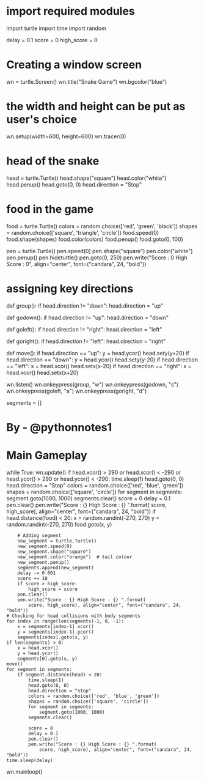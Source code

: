 # import required modules
import turtle
import time
import random

delay = 0.1
score = 0
high_score = 0


# Creating a window screen
wn = turtle.Screen()
wn.title("Snake Game")
wn.bgcolor("blue")
# the width and height can be put as user's choice
wn.setup(width=600, height=600)
wn.tracer(0)

# head of the snake
head = turtle.Turtle()
head.shape("square")
head.color("white")
head.penup()
head.goto(0, 0)
head.direction = "Stop"

# food in the game
food = turtle.Turtle()
colors = random.choice(['red', 'green', 'black'])
shapes = random.choice(['square', 'triangle', 'circle'])
food.speed(0)
food.shape(shapes)
food.color(colors)
food.penup()
food.goto(0, 100)

pen = turtle.Turtle()
pen.speed(0)
pen.shape("square")
pen.color("white")
pen.penup()
pen.hideturtle()
pen.goto(0, 250)
pen.write("Score : 0  High Score : 0", align="center",
          font=("candara", 24, "bold"))


# assigning key directions
def group():
    if head.direction != "down":
        head.direction = "up"


def godown():
    if head.direction != "up":
        head.direction = "down"


def goleft():
    if head.direction != "right":
        head.direction = "left"


def goright():
    if head.direction != "left":
        head.direction = "right"


def move():
    if head.direction == "up":
        y = head.ycor()
        head.sety(y+20)
    if head.direction == "down":
        y = head.ycor()
        head.sety(y-20)
    if head.direction == "left":
        x = head.xcor()
        head.setx(x-20)
    if head.direction == "right":
        x = head.xcor()
        head.setx(x+20)


wn.listen()
wn.onkeypress(group, "w")
wn.onkeypress(godown, "s")
wn.onkeypress(goleft, "a")
wn.onkeypress(goright, "d")

segments = []

# By - @pythonnotes1
# Main Gameplay
while True:
    wn.update()
    if head.xcor() > 290 or head.xcor() < -290 or head.ycor() > 290 or head.ycor() < -290:
        time.sleep(1)
        head.goto(0, 0)
        head.direction = "Stop"
        colors = random.choice(['red', 'blue', 'green'])
        shapes = random.choice(['square', 'circle'])
        for segment in segments:
            segment.goto(1000, 1000)
        segments.clear()
        score = 0
        delay = 0.1
        pen.clear()
        pen.write("Score : {} High Score : {} ".format(
            score, high_score), align="center", font=("candara", 24, "bold"))
    if head.distance(food) < 20:
        x = random.randint(-270, 270)
        y = random.randint(-270, 270)
        food.goto(x, y)

        # Adding segment
        new_segment = turtle.Turtle()
        new_segment.speed(0)
        new_segment.shape("square")
        new_segment.color("orange")  # tail colour
        new_segment.penup()
        segments.append(new_segment)
        delay -= 0.001
        score += 10
        if score > high_score:
            high_score = score
        pen.clear()
        pen.write("Score : {} High Score : {} ".format(
            score, high_score), align="center", font=("candara", 24, "bold"))
    # Checking for head collisions with body segments
    for index in range(len(segments)-1, 0, -1):
        x = segments[index-1].xcor()
        y = segments[index-1].ycor()
        segments[index].goto(x, y)
    if len(segments) > 0:
        x = head.xcor()
        y = head.ycor()
        segments[0].goto(x, y)
    move()
    for segment in segments:
        if segment.distance(head) < 20:
            time.sleep(1)
            head.goto(0, 0)
            head.direction = "stop"
            colors = random.choice(['red', 'blue', 'green'])
            shapes = random.choice(['square', 'circle'])
            for segment in segments:
                segment.goto(1000, 1000)
            segments.clear()

            score = 0
            delay = 0.1
            pen.clear()
            pen.write("Score : {} High Score : {} ".format(
                score, high_score), align="center", font=("candara", 24, "bold"))
    time.sleep(delay)

wn.mainloop()
